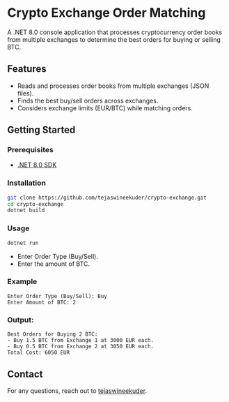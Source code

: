 # Crypto Exchange Order Matching

A .NET 8.0 console application that processes cryptocurrency order books from multiple exchanges to determine the best orders for buying or selling BTC.

## Features

* Reads and processes order books from multiple exchanges (JSON files).
* Finds the best buy/sell orders across exchanges.
* Considers exchange limits (EUR/BTC) while matching orders.

## Getting Started

### Prerequisites

* [.NET 8.0 SDK](https://dotnet.microsoft.com/download/dotnet/8.0)

### Installation

```bash
git clone https://github.com/tejaswineekuder/crypto-exchange.git
cd crypto-exchange
dotnet build
```

### Usage

```bash
dotnet run
```

* Enter Order Type (Buy/Sell).
* Enter the amount of BTC.

### Example

```
Enter Order Type (Buy/Sell): Buy
Enter Amount of BTC: 2
```

### Output:

```
Best Orders for Buying 2 BTC:
- Buy 1.5 BTC from Exchange 1 at 3000 EUR each.
- Buy 0.5 BTC from Exchange 2 at 3050 EUR each.
Total Cost: 6050 EUR
```

## Contact

For any questions, reach out to [tejaswineekuder](https://github.com/tejaswineekuder).
